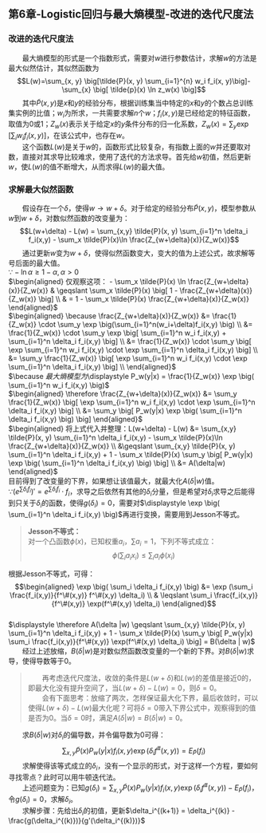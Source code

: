 ﻿## 第6章-Logistic回归与最大熵模型-改进的迭代尺度法
### 改进的迭代尺度法
&emsp;&emsp;最大熵模型的形式是一个指数形式，需要对$w$进行参数估计，求解$w$的方法是最大似然估计，其似然函数为$$L(w)=\sum_{x, y} \big[\tilde{P}(x, y) \sum_{i=1}^{n} w_i f_i(x, y)\big]-\sum_{x} \big[ \tilde{p}(x) \ln z_w(x) \big]$$
&emsp;&emsp;其中$\tilde{P}(x, y)$是$x$和$y$的经验分布，根据训练集当中特定的$x$和$y$的个数占总训练集实例的比值；$w_i$为所求，一共需要求解$n$个$w$；$f_i(x,y)$是已经给定的特征函数，取值为0或1；$Z_w(x)$表示关于给定$x$的$y$条件分布的归一化系数，$\displaystyle Z_w(x)=\sum_y \exp \big[ \sum_i w_i f_i(x,y) \big]$，在该公式中，也存在$w$。  
&emsp;&emsp;这个函数$L(w)$是关于$w$的，函数形式比较复杂，有指数上面的$w$并还要取对数，直接对其求导比较难求，使用了迭代的方法求导。首先给$w$初值，然后更新$w$，使$L(w)$的值不断增大，从而求得$L(w)$的最大值。  

### 求解最大似然函数
&emsp;&emsp;假设存在一个$\delta$，使得$w \rightarrow w + \delta$。对于给定的经验分布$\tilde{P}(x,y)$，模型参数从$w$到$w+\delta$，对数似然函数的改变量为：$$L(w+\delta) - L(w) = \sum_{x,y} \tilde{P}(x, y) \sum_{i=1}^n \delta_i f_i(x,y) - \sum_x \tilde{P}(x)\ln \frac{Z_{w+\delta}(x)}{Z_w(x)}$$
&emsp;&emsp;通过更新$w$变为$w+\delta$，使得似然函数变大，变大的值为上述公式，故求解等号后面的最大值。  
$\because -\ln \alpha \geqslant 1 - \alpha, \alpha > 0$  
$\begin{aligned} 仅观察这项： - \sum_x \tilde{P}(x) \ln \frac{Z_{w+\delta}(x)}{Z_w(x)} 
& \geqslant \sum_x \tilde{P}(x) \big[ 1 - \frac{Z_{w+\delta}(x)}{Z_w(x)} \big] \\
& = 1 - \sum_x \tilde{P}(x) \frac{Z_{w+\delta}(x)}{Z_w(x)}
\end{aligned}$  
$\begin{aligned} \because \frac{Z_{w+\delta}(x)}{Z_w(x)} 
&= \frac{1}{Z_w(x)} \cdot \sum_y \exp \big(\sum_{i=1}^n(w_i+\delta)f_i(x,y) \big) \\
&= \frac{1}{Z_w(x)} \cdot \sum_y \exp \big[ \sum_{i=1}^n w_i f_i(x,y) + \sum_{i=1}^n \delta_i f_i(x,y) \big] \\
&= \frac{1}{Z_w(x)} \cdot \sum_y \big[ \exp \sum_{i=1}^n w_i f_i(x,y) \cdot \exp \sum_{i=1}^n \delta_i f_i(x,y) \big] \\
&= \sum_y \frac{1}{Z_w(x)} \big[ \exp \sum_{i=1}^n w_i f_i(x,y) \cdot \exp \sum_{i=1}^n \delta_i f_i(x,y) \big] \\
\end{aligned}$  
$\because $最大熵模型为$\displaystyle P_w(y|x) = \frac{1}{Z_w(x)} \exp \big( \sum_{i=1}^n w_i f_i(x,y) \big)$  
$\begin{aligned} \therefore \frac{Z_{w+\delta}(x)}{Z_w(x)}
&= \sum_y \frac{1}{Z_w(x)} \big[ \exp \sum_{i=1}^n w_i f_i(x,y) \cdot \exp \sum_{i=1}^n \delta_i f_i(x,y) \big] \\
&= \sum_y \big[ P_w(y|x) \exp \big( \sum_{i=1}^n \delta_i f_i(x,y) \big) \big]
\end{aligned}$  
$\begin{aligned}  将上式代入并整理：L(w+\delta) - L(w) 
&= \sum_{x,y} \tilde{P}(x, y) \sum_{i=1}^n \delta_i f_i(x,y) - \sum_x \tilde{P}(x)\ln \frac{Z_{w+\delta}(x)}{Z_w(x)} \\
&\geqslant \sum_{x,y} \tilde{P}(x, y) \sum_{i=1}^n \delta_i f_i(x,y) + 1 - \sum_x \tilde{P}(x) \sum_y \big[ P_w(y|x) \exp \big( \sum_{i=1}^n \delta_i f_i(x,y) \big) \big]  \\
&= A(\delta|w)
\end{aligned}$  
目前得到了改变量的下界，如果想让该值最大，就最大化$A(\delta|w)$值。  
$\because (e^{\sum \delta_i f_i})' = e^{\sum \delta_i f_i} \cdot f_i$，求导之后依然有其他的$\delta_i$分量，但是希望对$\delta_i$求导之后能得到只关于$\delta_i$的函数，使得$g(\delta_i)=0$，需要对$\displaystyle \exp \big( \sum_{i=1}^n \delta_i f_i(x,y) \big)$再进行变换，需要用到Jesson不等式。

> **Jesson不等式：**  
对一个凸函数$\phi(x)$，已知权重$a_i$，$\sum a_i = 1$，下列不等式成立：$$\phi(\sum_i a_i x_i) \leqslant \sum_i a_i \phi(x_i)$$

根据Jesson不等式，可得：
$$\begin{aligned}  \exp \big( \sum_i \delta_i f_i(x,y) \big) 
&= \exp (\sum_i \frac{f_i(x,y)}{f^\#(x,y)} f^\#(x,y) \delta_i) \\
& \leqslant \sum_i \frac{f_i(x,y)}{f^\#(x,y)} \exp(f^\#(x,y) \delta_i)
\end{aligned}$$   
$\displaystyle \therefore A(\delta |w) \geqslant \sum_{x,y} \tilde{P}(x, y) \sum_{i=1}^n \delta_i f_i(x,y) + 1 - \sum_x \tilde{P}(x) \sum_y \big[ P_w(y|x) \sum_i \frac{f_i(x,y)}{f^\#(x,y)} \exp(f^\#(x,y) \delta_i) \big] = B(\delta | w)$  
&emsp;&emsp;经过上述放缩，$B(\delta|w)$是对数似然函数改变量的一个新的下界。对$B(\delta|w)$求导，使得导数等于0。 

> &emsp;&emsp;再考虑迭代尺度法，收敛的条件是$L(w+\delta)$和$L(w)$的差值是接近0的，即最大化没有提升空间了，当$L(w + \delta) - L(w) = 0$，则$\delta=0$。  
&emsp;&emsp;会有下面思考：放缩了两次，怎样保证最大化下界，最后收敛时，可以使得$L(w + \delta) - L(w)$最大化呢？可将$\delta=0$带入下界公式中，观察得到的值是否为0。当$\delta=0$时，满足$A(\delta|w)=B(\delta|w)=0$。  

&emsp;&emsp;求$B(\delta|w)$对$\delta_i$的偏导数，并令偏导数为0可得：$$\sum_{x,y} \tilde{P}(x) P_w(y|x)f_i(x,y) \exp (\delta_i f^\#(x,y)) = E_{\tilde{P}}(f_i)$$
&emsp;&emsp;求解使得该等式成立的$\delta_i$，没有一个显示的形式，对于这样一个方程，要如何寻找零点？此时可以用牛顿迭代法。  
&emsp;&emsp;上述问题变为：已知$\displaystyle g(\delta_i) = \sum_{x,y} \tilde{P}(x) P_w(y|x)f_i(x,y) \exp (\delta_i f^\#(x,y)) - E_{\tilde{P}}(f_i)$，令$g(\delta_i)  = 0$，求解$\delta_i$。  
&emsp;&emsp;求解步骤：先给出$\delta_i$的初值，更新$\delta_i^{(k+1)} = \delta_i^{(k)} - \frac{g(\delta_i^{(k)})}{g'(\delta_i^{(k)})}$ 